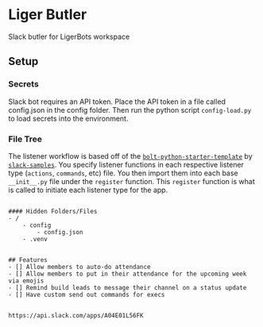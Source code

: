 # Liger Butler
Slack butler for LigerBots workspace

## Setup

### Secrets
Slack bot requires an API token. Place the API token in a file called config.json in the config folder. Then run the python script `config-load.py` to load secrets into the environment.

### File Tree
The listener workflow is based off of the [`bolt-python-starter-template`](https://github.com/slack-samples/bolt-python-starter-template) by [`slack-samples`](https://github.com/slack-samples). You specify listener functions in each respective listener type (`actions`, `commands`, etc) file. You then import them into each base `__init__.py` file under the `register` function. This `register` function is what is called to initiate each listener type for the app.

```

#### Hidden Folders/Files
- /
    - config
        - config.json
    - .venv

 
## Features
- [] Allow members to auto-do attendance
- [] Allow members to put in their attendance for the upcoming week via emojis
- [] Remind build leads to message their channel on a status update
- [] Have custom send out commands for execs


https://api.slack.com/apps/A04E01L56FK